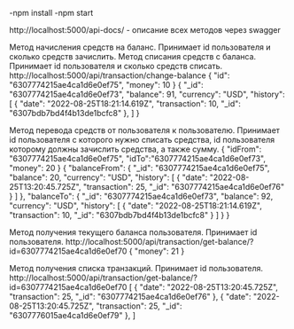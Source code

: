 -npm install
-npm start

http://localhost:5000/api-docs/ - описание всех методов через swagger

Метод начисления средств на баланс. Принимает id пользователя и сколько средств зачислить.
Метод списания средств с баланса. Принимает id пользователя и сколько средств списать.
http://localhost:5000/api/transaction/change-balance
{
    "id": "6307774215ae4ca1d6e0ef75",
    "money": 10
}
{
    "_id": "6307774215ae4ca1d6e0ef73",
    "balance": 91,
    "currency": "USD",
    "history": [
        {
            "date": "2022-08-25T18:21:14.619Z",
            "transaction": 10,
            "_id": "6307bdb7bd4f4b13de1bcfc8"
        },
    ]
}


Метод перевода средств от пользователя к пользователю. Принимает id пользователя с которого нужно списать средства, id пользователя которому должны зачислить средства, а также сумму.
{
    "idFrom": "6307774215ae4ca1d6e0ef75",
     "idTo":"6307774215ae4ca1d6e0ef73", 
     "money": 20
}
{
    "balanceFrom": {
        "_id": "6307774215ae4ca1d6e0ef75",
        "balance": 20,
        "currency": "USD",
        "history": [
            {
                "date": "2022-08-25T13:20:45.725Z",
                "transaction": 25,
                "_id": "6307774215ae4ca1d6e0ef76"
            }
        ]
    },
    "balanceTo": {
        "_id": "6307774215ae4ca1d6e0ef73",
        "balance": 92,
        "currency": "USD",
        "history": [
            {
                "date": "2022-08-25T18:21:14.619Z",
                "transaction": 10,
                "_id": "6307bdb7bd4f4b13de1bcfc8"
            }
        ]
    }
}


Метод получения текущего баланса пользователя. Принимает id пользователя.
http://localhost:5000/api/transaction/get-balance/?id=6307774215ae4ca1d6e0ef70
{
    "money": 21
}


Метод получения списка транзакций. Принимает id пользователя.
http://localhost:5000/api/transaction/get-balance/?id=6307774215ae4ca1d6e0ef70
[
    {
        "date": "2022-08-25T13:20:45.725Z",
        "transaction": 25,
        "_id": "6307774215ae4ca1d6e0ef76"
    },
    {
        "date": "2022-08-25T13:20:45.725Z",
        "transaction": 25,
        "_id": "6307776015ae4ca1d6e0ef79"
    },
]